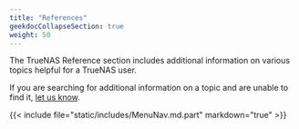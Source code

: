 ```yaml
---
title: "References"
geekdocCollapseSection: true
weight: 50
---
```


The TrueNAS Reference section includes additional information on various topics helpful for a TrueNAS user.

If you are searching for additional information on a topic and are unable to find it, [let us know](https://jira.ixsystems.com/projects/DOCS/issues/).  

{{< include file="static/includes/MenuNav.md.part" markdown="true" >}}